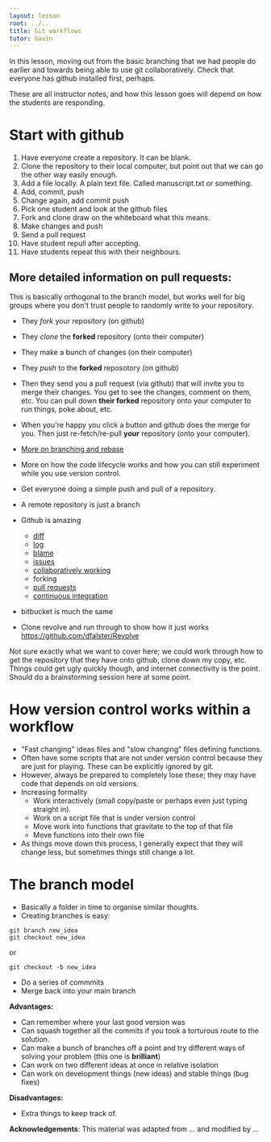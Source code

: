 ```yaml
---
layout: lesson
root: ../..
title: Git workflows
tutor: Gavin
---
```


In this lesson, moving out from the basic branching that we had people do earlier and towards being able to use git collaboratively.  Check that everyone has github installed first, perhaps.

These are all instructor notes, and how this lesson goes will depend on how the students are responding.

# Start with github

1. Have everyone create a repository.  It can be blank.
2. Clone the repository to their local computer, but point out that we can go the other way easily enough.
3. Add a file locally.  A plain text file.  Called manuscript.txt or something.
4. Add, commit, push
5. Change again, add commit push
6. Pick one student and look at the github files
7. Fork and clone draw on the whiteboard what this means.
8. Make changes and push
9. Send a pull request
10. Have student repull after accepting.
11. Have students repeat this with their neighbours.

## More detailed information on pull requests:

This is basically orthogonal to the branch model, but works well for big groups where you don't trust people to randomly write to your repository.

* They *fork* your repository (on github)
* They *clone* the **forked** repository (onto their computer)
* They make a bunch of changes (on their computer)
* They *push* to the **forked** reposotory (on github)
* Then they send you a pull request (via github) that will invite you to merge their changes.  You get to see the changes, comment on them, etc.  You can pull down **their forked**  repository onto your computer to run things, poke about, etc.
* When you're happy you click a button and github does the merge for you.  Then just re-fetch/re-pull **your** repository (onto your computer).

* [More on branching and rebase](http://pcottle.github.io/learnGitBranching/?NODEMO)
* More on how the code lifecycle works and how you can still experiment while you use version control.
* Get everyone doing a simple push and pull of a repository.
* A remote repository is just a branch
* Github is amazing
  * [diff](https://github.com/dfalster/Revolve/compare/master%40%7B10day%7D...master)
  * [log](https://github.com/dfalster/Revolve/commits/master/R/utils.R)
  * [blame](https://github.com/richfitz/diversitree/blame/master/diversitree/R/model-pgls.R)
  * [issues](https://github.com/richfitz/modeladequacy/issues/47)
  * [collaboratively working](https://github.com/dfalster/Revolve/commits/master)
  * forking
  * [pull requests](https://github.com/richfitz/diversitree/pull/2)
  * [continuous integration](https://travis-ci.org/richfitz/forest)
* bitbucket is much the same
* Clone revolve and run through to show how it just works
  https://github.com/dfalster/Revolve

Not sure exactly what we want to cover here; we could work through how to get the repository that they have onto github, clone down my copy, etc.  Things could get ugly quickly though, and internet connectivity is the point.  Should do a brainstorming session here at some point.

# How version control works within a workflow

* "Fast changing" ideas files and "slow changing" files defining functions.
* Often have some scripts that are not under version control because they are just for playing.  These can be explicitly ignored by git.
* However, always be prepared to completely lose these; they may have code that depends on old versions.
* Increasing formality
  - Work interactively (small copy/paste or perhaps even just typing straight in).
  - Work on a script file that is under version control
  - Move work into functions that gravitate to the top of that file
  - Move functions into their own file
* As things move down this process, I generally expect that they will change less, but sometimes things still change a lot.

# The branch model

* Basically a folder in time to organise similar thoughts.
* Creating branches is easy:

~~~
git branch new_idea
git checkout new_idea
~~~

or

~~~
git checkout -b new_idea
~~~

* Do a series of commmits
* Merge back into your main branch

**Advantages:**

* Can remember where your last good version was
* Can squash together all the commits if you took a torturous route to the solution.
* Can make a bunch of branches off a point and try different ways of solving your problem (this one is **brilliant**)
* Can work on two different ideas at once in relative isolation
* Can work on development things (new ideas) and stable things (bug fixes)

**Disadvantages:**

* Extra things to keep track of.

**Acknowledgements**: This material was adapted from ... and modified by ...



